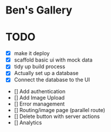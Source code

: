 # Ben's Gallery

# TODO

- [x] make it deploy
- [x] scaffold basic ui with mock data
- [x] tidy up build process
- [x] Actually set up a database
- [x] Connect the database to the UI
- [] Add authentication
- [] Add Image Upload
- [] Error management
- [] Routing/image page (parallel route)
- [] Delete button with server actions
- [] Analytics